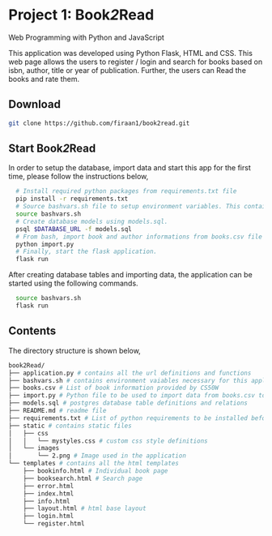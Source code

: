 # Project 1: **Book*2*Read**

Web Programming with Python and JavaScript

This application was developed using Python Flask, HTML and CSS.
This web page allows the users to register / login and search for books based on isbn, author, title or year of publication. Further, the users can Read the books and rate them.

## Download
``` bash
git clone https://github.com/firaan1/book2read.git
```
## Start **Book*2*Read**
In order to setup the database, import data and start this app for the first time, please follow the instructions below,
  ``` bash
    # Install required python packages from requirements.txt file
    pip install -r requirements.txt
    # Source bashvars.sh file to setup environment variables. This contains FLASK_APP, DATABASE_URL and bookread key variables.
    source bashvars.sh
    # Create database models using models.sql.
    psql $DATABASE_URL -f models.sql
    # From bash, import book and author informations from books.csv file into the database.
    python import.py
    # Finally, start the flask application.
    flask run
  ```
After creating database tables and importing data, the application can be started using the following commands.
  ``` bash
    source bashvars.sh
    flask run
  ```
## Contents
The directory structure is shown below,
``` bash
book2Read/
├── application.py # contains all the url definitions and functions
├── bashvars.sh # contains environment vaiables necessary for this application to run
├── books.csv # List of book information provided by CS50W
├── import.py # Python file to be used to import data from books.csv to postgres database
├── models.sql # postgres database table definitions and relations
├── README.md # readme file
├── requirements.txt # List of python requirements to be installed before running this application
├── static # contains static files
│   ├── css
│   │   └── mystyles.css # custom css style definitions
│   └── images
│       └── 2.png # Image used in the application
└── templates # contains all the html templates
    ├── bookinfo.html # Individual book page
    ├── booksearch.html # Search page
    ├── error.html
    ├── index.html
    ├── info.html
    ├── layout.html # html base layout
    ├── login.html
    └── register.html
```
